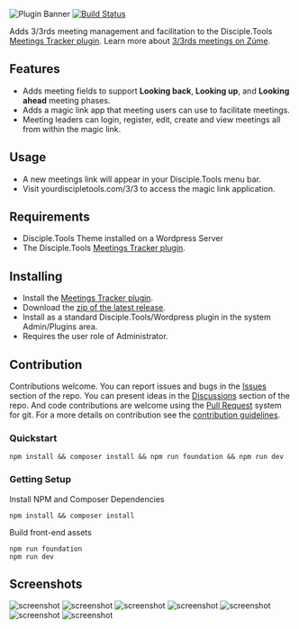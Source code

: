 ![Plugin Banner](https://raw.githubusercontent.com/thecodezone/disciple-tools-three-thirds/master/images/banner.png)
[![Build Status](https://travis-ci.com/TheCodeZone/disciple-tools-three-thirds.svg?branch=master)](https://travis-ci.com/TheCodeZone/disciple-tools-three-thirds)

Adds 3/3rds meeting management and facilitation to the Disciple.Tools [Meetings Tracker plugin](https://disciple.tools/plugins/comments-tracker/). Learn more about [3/3rds meetings on Zúme](https://zume.training/3-3-group-meeting-pattern/).

## Features

- Adds meeting fields to support **Looking back**, **Looking up**, and **Looking ahead** meeting phases.
- Adds a magic link app that meeting users can use to facilitate meetings.
- Meeting leaders can login, register, edit, create and view meetings all from within the magic link.


## Usage
- A new meetings link will appear in your Disciple.Tools menu bar.
- Visit yourdiscipletools.com/3/3 to access the magic link application.

## Requirements

- Disciple.Tools Theme installed on a Wordpress Server
- The Disciple.Tools [Meetings Tracker plugin](https://disciple.tools/plugins/comments-tracker/).

## Installing
- Install the [Meetings Tracker plugin](https://disciple.tools/plugins/comments-tracker/).
- Download the [zip of the latest release](https://github.com/thecodezone/disciple-tools-three-thirds/releases/).
- Install as a standard Disciple.Tools/Wordpress plugin in the system Admin/Plugins area.
- Requires the user role of Administrator.

## Contribution
Contributions welcome. You can report issues and bugs in the
[Issues](https://github.com/TheCodeZone/disciple-tools-three-thirds/issues) section of the repo. You can present ideas
in the [Discussions](https://github.com/TheCodeZone/disciple-tools-three-thirds/discussions) section of the repo. And
code contributions are welcome using the [Pull Request](https://github.com/TheCodeZone/disciple-tools-three-thirds/pulls)
system for git. For a more details on contribution see the
[contribution guidelines](https://github.com/TheCodeZone/disciple-tools-three-thirds/blob/master/CONTRIBUTING.md).

### Quickstart

```
npm install && composer install && npm run foundation && npm run dev
```

### Getting Setup

Install NPM and Composer Dependencies
```
npm install && composer install
```


Build front-end assets
```
npm run foundation
npm run dev
```


## Screenshots
![screenshot](https://raw.githubusercontent.com/thecodezone/disciple-tools-three-thirds/master/documentation/screenshots/login.png)
![screenshot](https://raw.githubusercontent.com/thecodezone/disciple-tools-three-thirds/master/documentation/screenshots/menu.png)
![screenshot](https://raw.githubusercontent.com/thecodezone/disciple-tools-three-thirds/master/documentation/screenshots/meetings.png)
![screenshot](https://raw.githubusercontent.com/thecodezone/disciple-tools-three-thirds/master/documentation/screenshots/create.png)
![screenshot](https://raw.githubusercontent.com/thecodezone/disciple-tools-three-thirds/master/documentation/screenshots/edit.png)
![screenshot](https://raw.githubusercontent.com/thecodezone/disciple-tools-three-thirds/master/documentation/screenshots/view.png)
![screenshot](https://raw.githubusercontent.com/thecodezone/disciple-tools-three-thirds/master/documentation/screenshots/desktop.png)
